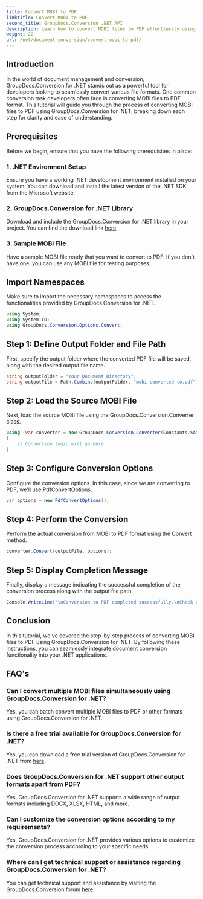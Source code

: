 ```yaml
---
title: Convert MOBI to PDF
linktitle: Convert MOBI to PDF
second_title: GroupDocs.Conversion .NET API
description: Learn how to convert MOBI files to PDF effortlessly using GroupDocs.Conversion for .NET. Follow our step-by-step guide.
weight: 22
url: /net/document-conversion/convert-mobi-to-pdf/
---
```

## Introduction
In the world of document management and conversion, GroupDocs.Conversion for .NET stands out as a powerful tool for developers looking to seamlessly convert various file formats. One common conversion task developers often face is converting MOBI files to PDF format. This tutorial will guide you through the process of converting MOBI files to PDF using GroupDocs.Conversion for .NET, breaking down each step for clarity and ease of understanding.
## Prerequisites
Before we begin, ensure that you have the following prerequisites in place:
### 1. .NET Environment Setup
Ensure you have a working .NET development environment installed on your system. You can download and install the latest version of the .NET SDK from the Microsoft website.
### 2. GroupDocs.Conversion for .NET Library
Download and include the GroupDocs.Conversion for .NET library in your project. You can find the download link [here](https://releases.groupdocs.com/conversion/net/).
### 3. Sample MOBI File
Have a sample MOBI file ready that you want to convert to PDF. If you don't have one, you can use any MOBI file for testing purposes.

## Import Namespaces
Make sure to import the necessary namespaces to access the functionalities provided by GroupDocs.Conversion for .NET.
```csharp
using System;
using System.IO;
using GroupDocs.Conversion.Options.Convert;
```
## Step 1: Define Output Folder and File Path
First, specify the output folder where the converted PDF file will be saved, along with the desired output file name.
```csharp
string outputFolder = "Your Document Directory";
string outputFile = Path.Combine(outputFolder, "mobi-converted-to.pdf");
```
## Step 2: Load the Source MOBI File
Next, load the source MOBI file using the GroupDocs.Conversion.Converter class.
```csharp
using (var converter = new GroupDocs.Conversion.Converter(Constants.SAMPLE_MOBI))
{
    // Conversion logic will go here
}
```
## Step 3: Configure Conversion Options
Configure the conversion options. In this case, since we are converting to PDF, we'll use PdfConvertOptions.
```csharp
var options = new PdfConvertOptions();
```
## Step 4: Perform the Conversion
Perform the actual conversion from MOBI to PDF format using the Convert method.
```csharp
converter.Convert(outputFile, options);
```
## Step 5: Display Completion Message
Finally, display a message indicating the successful completion of the conversion process along with the output file path.
```csharp
Console.WriteLine("\nConversion to PDF completed successfully.\nCheck output in {0}", outputFolder);
```

## Conclusion
In this tutorial, we've covered the step-by-step process of converting MOBI files to PDF using GroupDocs.Conversion for .NET. By following these instructions, you can seamlessly integrate document conversion functionality into your .NET applications.
## FAQ's
### Can I convert multiple MOBI files simultaneously using GroupDocs.Conversion for .NET?
Yes, you can batch convert multiple MOBI files to PDF or other formats using GroupDocs.Conversion for .NET.
### Is there a free trial available for GroupDocs.Conversion for .NET?
Yes, you can download a free trial version of GroupDocs.Conversion for .NET from [here](https://releases.groupdocs.com/).
### Does GroupDocs.Conversion for .NET support other output formats apart from PDF?
Yes, GroupDocs.Conversion for .NET supports a wide range of output formats including DOCX, XLSX, HTML, and more.
### Can I customize the conversion options according to my requirements?
Yes, GroupDocs.Conversion for .NET provides various options to customize the conversion process according to your specific needs.
### Where can I get technical support or assistance regarding GroupDocs.Conversion for .NET?
You can get technical support and assistance by visiting the GroupDocs.Conversion forum [here](https://forum.groupdocs.com/c/conversion/11).
